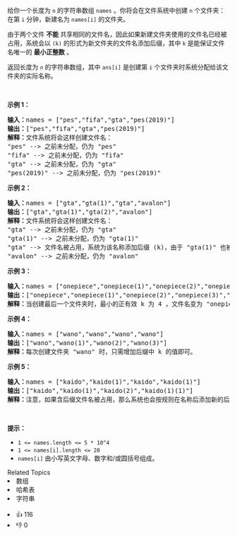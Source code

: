 <p>给你一个长度为 <code>n</code> 的字符串数组 <code>names</code> 。你将会在文件系统中创建 <code>n</code> 个文件夹：在第 <code>i</code> 分钟，新建名为 <code>names[i]</code> 的文件夹。</p>

<p>由于两个文件 <strong>不能</strong> 共享相同的文件名，因此如果新建文件夹使用的文件名已经被占用，系统会以 <code>(k)</code> 的形式为新文件夹的文件名添加后缀，其中 <code>k</code> 是能保证文件名唯一的 <strong>最小正整数</strong> 。</p>

<p>返回长度为<em> <code>n</code></em> 的字符串数组，其中 <code>ans[i]</code> 是创建第 <code>i</code> 个文件夹时系统分配给该文件夹的实际名称。</p>

<p>&nbsp;</p>

<p><strong>示例 1：</strong></p>

<pre><strong>输入：</strong>names = ["pes","fifa","gta","pes(2019)"]
<strong>输出：</strong>["pes","fifa","gta","pes(2019)"]
<strong>解释：</strong>文件系统将会这样创建文件名：
"pes" --&gt; 之前未分配，仍为 "pes"
"fifa" --&gt; 之前未分配，仍为 "fifa"
"gta" --&gt; 之前未分配，仍为 "gta"
"pes(2019)" --&gt; 之前未分配，仍为 "pes(2019)"
</pre>

<p><strong>示例 2：</strong></p>

<pre><strong>输入：</strong>names = ["gta","gta(1)","gta","avalon"]
<strong>输出：</strong>["gta","gta(1)","gta(2)","avalon"]
<strong>解释：</strong>文件系统将会这样创建文件名：
"gta" --&gt; 之前未分配，仍为 "gta"
"gta(1)" --&gt; 之前未分配，仍为 "gta(1)"
"gta" --&gt; 文件名被占用，系统为该名称添加后缀 (k)，由于 "gta(1)" 也被占用，所以 k = 2 。实际创建的文件名为 "gta(2)" 。
"avalon" --&gt; 之前未分配，仍为 "avalon"
</pre>

<p><strong>示例 3：</strong></p>

<pre><strong>输入：</strong>names = ["onepiece","onepiece(1)","onepiece(2)","onepiece(3)","onepiece"]
<strong>输出：</strong>["onepiece","onepiece(1)","onepiece(2)","onepiece(3)","onepiece(4)"]
<strong>解释：</strong>当创建最后一个文件夹时，最小的正有效 k 为 4 ，文件名变为 "onepiece(4)"。
</pre>

<p><strong>示例 4：</strong></p>

<pre><strong>输入：</strong>names = ["wano","wano","wano","wano"]
<strong>输出：</strong>["wano","wano(1)","wano(2)","wano(3)"]
<strong>解释：</strong>每次创建文件夹 "wano" 时，只需增加后缀中 k 的值即可。</pre>

<p><strong>示例 5：</strong></p>

<pre><strong>输入：</strong>names = ["kaido","kaido(1)","kaido","kaido(1)"]
<strong>输出：</strong>["kaido","kaido(1)","kaido(2)","kaido(1)(1)"]
<strong>解释：</strong>注意，如果含后缀文件名被占用，那么系统也会按规则在名称后添加新的后缀 (k) 。
</pre>

<p>&nbsp;</p>

<p><strong>提示：</strong></p>

<ul> 
 <li><code>1 &lt;= names.length &lt;= 5 * 10^4</code></li> 
 <li><code>1 &lt;= names[i].length &lt;= 20</code></li> 
 <li><code>names[i]</code> 由小写英文字母、数字和/或圆括号组成。</li> 
</ul>

<div><div>Related Topics</div><div><li>数组</li><li>哈希表</li><li>字符串</li></div></div><br><div><li>👍 116</li><li>👎 0</li></div>